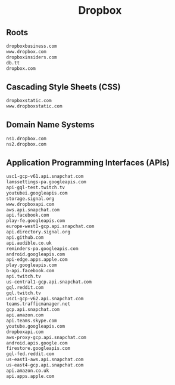 


<h1 align="center">Dropbox</h1>  


## Roots


```html
dropboxbusiness.com
www.dropbox.com
dropboxinsiders.com
db.tt
dropbox.com
```  


## Cascading Style Sheets (CSS)


```html
dropboxstatic.com
www.dropboxstatic.com
```  


## Domain Name Systems


```html
ns1.dropbox.com
ns2.dropbox.com
```  


## Application Programming Interfaces (APIs)


```html
usc1-gcp-v61.api.snapchat.com
lamssettings-pa.googleapis.com
api-gql-test.twitch.tv
youtubei.googleapis.com
storage.signal.org
www.dropboxapi.com
aws.api.snapchat.com
api.facebook.com
play-fe.googleapis.com
europe-west1-gcp.api.snapchat.com
api.directory.signal.org
api.github.com
api.audible.co.uk
reminders-pa.googleapis.com
android.googleapis.com
api-edge.apps.apple.com
play.googleapis.com
b-api.facebook.com
api.twitch.tv
us-central1-gcp.api.snapchat.com
gql.reddit.com
gql.twitch.tv
usc1-gcp-v62.api.snapchat.com
teams.trafficmanager.net
gcp.api.snapchat.com
api.amazon.com
api.teams.skype.com
youtube.googleapis.com
dropboxapi.com
aws-proxy-gcp.api.snapchat.com
android.apis.google.com
firestore.googleapis.com
gql-fed.reddit.com
us-east1-aws.api.snapchat.com
us-east4-gcp.api.snapchat.com
api.amazon.co.uk
api.apps.apple.com
```  

<br>
